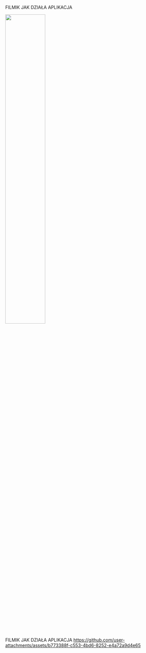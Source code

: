 FILMIK JAK DZIAŁA APLIKACJA

[<img src="https://i.ytimg.com/vi/Hc79sDi3f0U/maxresdefault.jpg" width="50%">](https://github.com/user-attachments/assets/b773388f-c553-4bd6-8252-e4a72a9d4e65)

FILMIK JAK DZIAŁA APLIKACJA
https://github.com/user-attachments/assets/b773388f-c553-4bd6-8252-e4a72a9d4e65
